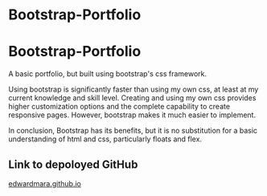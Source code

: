 # Bootstrap-Portfolio
<h1>Bootstrap-Portfolio</h1>

A basic portfolio, but built using bootstrap's css framework.

Using bootstrap is significantly faster than using my own css, at least at my current knowledge and skill level. Creating and using my own css provides higher customization options and the complete capability to create responsive pages.  However, bootstrap makes it much easier to implement.

In conclusion, Bootstrap has its benefits, but it is no substitution for a basic understanding of html and css, particularly floats and flex.

<h2>Link to depoloyed GitHub</h2>
<a href="https://edwardmara.github.io/Responsive-Portfolio/"> edwardmara.github.io</a>
